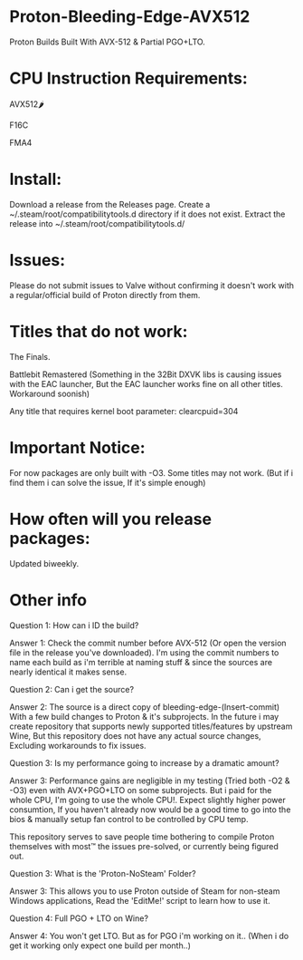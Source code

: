 # Proton-Bleeding-Edge-AVX512
Proton Builds Built With AVX-512 &amp; Partial PGO+LTO.


# CPU Instruction Requirements:
AVX512🌶️

F16C

FMA4

# Install:

Download a release from the Releases page.
Create a ~/.steam/root/compatibilitytools.d directory if it does not exist.
Extract the release into ~/.steam/root/compatibilitytools.d/

# Issues:
Please do not submit issues to Valve without confirming it doesn't work with a regular/official build of Proton directly from them.

# Titles that do not work:
The Finals.

Battlebit Remastered (Something in the 32Bit DXVK libs is causing issues with the EAC launcher, But the EAC launcher works fine on all other titles. Workaround soonish)

Any title that requires kernel boot parameter: clearcpuid=304

# Important Notice:
For now packages are only built with -O3.
Some titles may not work. (But if i find them i can solve the issue, If it's simple enough)

# How often will you release packages:
Updated biweekly.

# Other info

Question 1: How can i ID the build?

Answer 1: Check the commit number before AVX-512 (Or open the version file in the release you've downloaded).
I'm using the commit numbers to name each build as i'm terrible at naming stuff & since the sources are nearly identical it makes sense.


Question 2: Can i get the source?

Answer 2: The source is a direct copy of bleeding-edge-(Insert-commit) With a few build changes to Proton & it's subprojects. In the future i may create repository that supports newly supported titles/features by upstream Wine, But this repository does not have any actual source changes, Excluding workarounds to fix issues.


Question 3: Is my performance going to increase by a dramatic amount?

Answer 3: Performance gains are negligible in my testing (Tried both -O2 & -O3) even with AVX+PGO+LTO on some subprojects. But i paid for the whole CPU, I'm going to use the whole CPU!. Expect slightly higher power consumtion, If you haven't already now would be a good time to go into the bios & manually setup fan control to be controlled by CPU temp. 

This repository serves to save people time bothering to compile Proton themselves with most™️ the issues pre-solved, or currently being figured out.


Question 3: What is the 'Proton-NoSteam' Folder?

Answer 3: This allows you to use Proton outside of Steam for non-steam Windows applications, Read the 'EditMe!' script to learn how to use it.


Question 4: Full PGO + LTO on Wine?

Answer 4: You won't get LTO. But as for PGO i'm working on it.. (When i do get it working only expect one build per month..)

